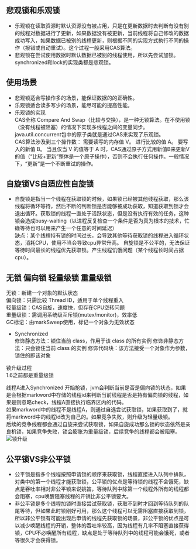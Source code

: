 ## 悲观锁和乐观锁
* 乐观锁在读取资源时默认资源没有被占用，只是在更新数据时去判断有没有别的线程对数据进行了更新，如果数据没有被更新，当前线程将自己修改的数据成功写入，如果数据已被别的线程更新，则根据不同的实现方式执行不同的操作（报错或自动重试）。这个过程一般采用CAS算法。
* 悲观锁在尝试使用数据时默认数据已被别的线程使用，所以先尝试加锁。synchronized和lock的实现类都是悲观锁。
  
## 使用场景
* 悲观锁适合写操作多的场景，能保证数据的的正确性。
* 乐观锁适合读多写少的场景，能尽可能的提高性能。  
* 乐观锁的实现  
    CAS全称 Compare And Swap（比较与交换），是一种无锁算法。在不使用锁（没有线程被阻塞）的情况下实现多线程之间的变量同步。java.util.concurrent包中的原子类就是通过CAS来实现了乐观锁。  
    CAS算法涉及到三个操作数：
    需要读写的内存值 V。
    进行比较的值 A。
    要写入的新值 B。
    当且仅当 V 的值等于 A 时，CAS通过原子方式用新值B来更新V的值（“比较+更新”整体是一个原子操作），否则不会执行任何操作。一般情况下，“更新”是一个不断重试的操作。
## 自旋锁VS自适应性自旋锁
* 自旋锁是指当一个线程在获取锁的时候，如果锁已经被其他线程获取，那么该线程将循环等待，然后不断的判断锁是否能够被成功获取，知道获取到锁才会退出循环。获取锁的线程一直处于活跃状态，但是没有执行有效的任务，这种锁会造成busy-waiting（以进程反复检查一个条件是否为真为根本的技术，忙碌等待也可以用来产生一个任意的时间延迟）  
缺点：某个线程持有锁的时间过长，会导致其他等待获取锁的线程进入循环状态，消耗CPU，使用不当会导致cpu异常升高。
自旋锁是不公平的，无法保证等待时间最长的线程优先获取锁。产生线程饥饿问题（某个线程长时间占据cpu）。
## 无锁 偏向锁 轻量级锁  重量级锁
无锁：新建一个对象的默认状态  
偏向锁：只需比较 Thread ID，适用于单个线程重入  
轻量级锁：CAS自旋，速度快，但存在CPU空转问题  
重量级锁：需调用系统级互斥锁(mutex/monitor)，效率低  
GC标记：由markSweep使用，标记一个对象为无效状态
* Synchronized  
  修饰静态方法：锁住当前 class，作用于该 class 的所有实例
修饰非静态方法：只会锁住当前 class 的实例
修饰代码块：该方法接受一个对象作为参数，锁住的即该对象

锁升级过程  
1.6之前都是重量级锁

线程A进入Synchronized 开始抢锁，jvm会判断当前是否是偏向锁的状态，如果是会根据markword中存储的线程id来判断当前线程是否是持有偏向锁的线程，如果是则忽略check，线程A直接执行临界区内的代码。  
如果markword中的线程不是线程A，则通过自选尝试获取锁，如果获取到了，就将markword中的线程id改为自己的。如果竞争失败，则升级为轻量级锁。  
后续的竞争线程都会通过自旋来尝试获取锁，如果自旋成功那么锁的状态依然是亲良机锁，如果竞争失败，锁会膨胀为重量级锁，后续竞争的线程都会被阻塞。
![锁升级](https://s4.51cto.com/images/blog/202203/07203815_6225fcb78be3f6427.jpg?x-oss-process=image/watermark,size_14,text_QDUxQ1RP5Y2a5a6i,color_FFFFFF,t_30,g_se,x_10,y_10,shadow_20,type_ZmFuZ3poZW5naGVpdGk=)
## 公平锁VS非公平锁
* 公平锁是指多个线程按照申请锁的顺序来获取锁，线程直接进入队列中排队，对类中的第一个线程才能获取锁，公平锁的优点是等待锁的线程不会饿死，缺点是吞吐率相对非公平锁来说姚笛，等待队列中除第一个线程外所有的线程都会阻塞，cpu唤醒阻塞线程的开销比非公平锁要大。
* 非公平锁是多个线程加锁时直接尝试获取锁，获取不到时才回到等待队列的队尾等待，但如果此时锁刚好可用，那么这个线程可以无需阻塞直接获取到锁，所以非公平锁有可能出现后申请的线程先获取锁的场景，非公平锁的优点是可以减少唤醒线程的开销，整体的吞吐率较高，因为线程有几率不阻塞直接获得锁，CPU不必唤醒所有线程，缺点是处于等待队列中的线程可能会饿死，或者等很久才会获得锁。





